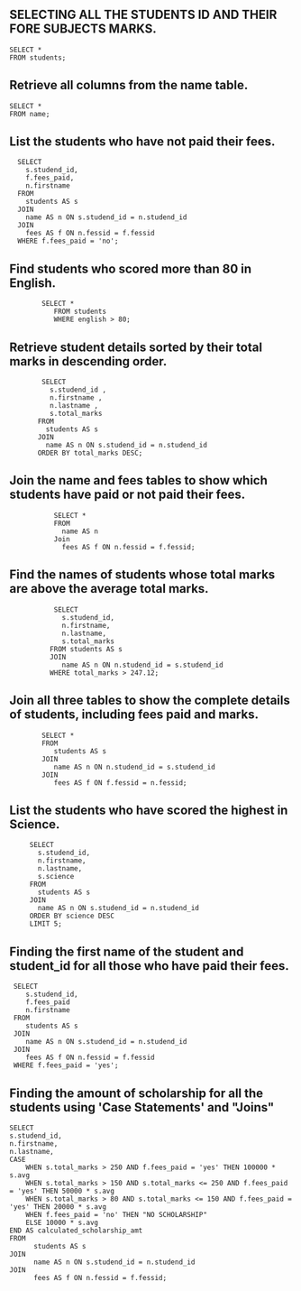 ## SELECTING ALL THE STUDENTS ID AND THEIR FORE SUBJECTS MARKS.
    SELECT *
    FROM students;

## Retrieve all columns from the name table.
    SELECT *
    FROM name;

## List the students who have not paid their fees.
      SELECT 
        s.studend_id,
        f.fees_paid,
        n.firstname
      FROM 
        students AS s
      JOIN 
        name AS n ON s.studend_id = n.studend_id
      JOIN
        fees AS f ON n.fessid = f.fessid
      WHERE f.fees_paid = 'no';

## Find students who scored more than 80 in English.
            SELECT *
               FROM students 
               WHERE english > 80;

## Retrieve student details sorted by their total marks in descending order.
            SELECT 
              s.studend_id , 
              n.firstname ,
              n.lastname ,
              s.total_marks 
           FROM 
             students AS s
           JOIN 
             name AS n ON s.studend_id = n.studend_id
           ORDER BY total_marks DESC;

## Join the name and fees tables to show which students have paid or not paid their fees.
               SELECT * 
               FROM 
                 name AS n
               Join 
                 fees AS f ON n.fessid = f.fessid;    


## Find the names of students whose total marks are above the average total marks.
               SELECT 
                 s.studend_id,
                 n.firstname,
                 n.lastname,
                 s.total_marks
              FROM students AS s
              JOIN
                 name AS n ON n.studend_id = s.studend_id
              WHERE total_marks > 247.12;

## Join all three tables to show the complete details of students, including fees paid and marks.
            SELECT *
            FROM 
               students AS s
            JOIN
               name AS n ON n.studend_id = s.studend_id
            JOIN 
               fees AS f ON f.fessid = n.fessid;

## List the students who have scored the highest in Science.
         SELECT 
           s.studend_id,
           n.firstname,
           n.lastname,
           s.science
         FROM 
           students AS s
         JOIN
           name AS n ON s.studend_id = n.studend_id 
         ORDER BY science DESC
         LIMIT 5;
               
## Finding the first name of the student and student_id for all those who have paid their fees.
     SELECT 
        s.studend_id,
        f.fees_paid
        n.firstname
     FROM 
        students AS s
     JOIN 
        name AS n ON s.studend_id = n.studend_id
     JOIN
        fees AS f ON n.fessid = f.fessid
     WHERE f.fees_paid = 'yes';
     
## Finding the amount of scholarship for all the students using 'Case Statements' and "Joins"
    SELECT 
    s.studend_id,
    n.firstname,
    n.lastname,  
    CASE
        WHEN s.total_marks > 250 AND f.fees_paid = 'yes' THEN 100000 * s.avg
        WHEN s.total_marks > 150 AND s.total_marks <= 250 AND f.fees_paid = 'yes' THEN 50000 * s.avg
        WHEN s.total_marks > 80 AND s.total_marks <= 150 AND f.fees_paid = 'yes' THEN 20000 * s.avg
        WHEN f.fees_paid = 'no' THEN "NO SCHOLARSHIP"
        ELSE 10000 * s.avg
    END AS calculated_scholarship_amt
    FROM 
          students AS s
    JOIN 
          name AS n ON s.studend_id = n.studend_id
    JOIN 
          fees AS f ON n.fessid = f.fessid;
